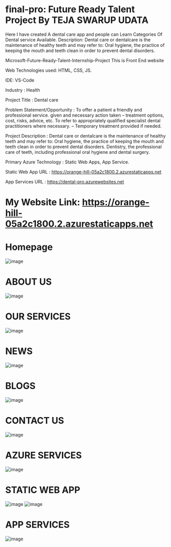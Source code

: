 # final-pro: Future Ready Talent Project By TEJA SWARUP UDATA
Here I have created A dental care app and people can Learn Categories Of Dental service Available. 
Description: Dental care or dentalcare is the maintenance of healthy teeth and may refer to: Oral hygiene, 
the practice of keeping the mouth and teeth clean in order to prevent dental disorders.

Microsoft-Future-Ready-Talent-Internship-Project This is Front End website

Web Technologies used: HTML, CSS, JS.

IDE: VS-Code

Industry : Health

Project Title : Dental care

Problem Statement/Opportunity : To offer a patient a friendly and professional service. given and necessary action taken – treatment options, cost, risks, advice, etc.
To refer to appropriately qualified specialist dental practitioners where necessary. – Temporary treatment provided if needed.

Project Description : Dental care or dentalcare is the maintenance of healthy teeth and may refer to: Oral hygiene, the practice of keeping the mouth and teeth clean in order to prevent dental disorders.
Dentistry, the professional care of teeth, including professional oral hygiene and dental surgery.
 
Primary Azure Technology : Static Web Apps, App Service.

Static Web App URL : https://orange-hill-05a2c1800.2.azurestaticapps.net

App Services URL : https://dental-pro.azurewebsites.net

#  My Website Link: https://orange-hill-05a2c1800.2.azurestaticapps.net

# Homepage
 
![image](https://user-images.githubusercontent.com/111041131/215323714-ea067b10-b813-4f68-aa64-389cdbf7bf2c.png)

# ABOUT US

![image](https://user-images.githubusercontent.com/111041131/215323754-2c054851-3938-4e64-bb78-3100359d5865.png)

# OUR SERVICES
 
![image](https://user-images.githubusercontent.com/111041131/215323784-99a7f530-b3e9-4e53-b0fe-ec995686bfeb.png)

# NEWS

![image](https://user-images.githubusercontent.com/111041131/215323814-194aa8a3-3b3f-4ab2-93cc-e39a5d01cca2.png)

# BLOGS

![image](https://user-images.githubusercontent.com/111041131/215323861-f1cfcc3c-edf8-4871-ab6b-cf6bcca2f5ec.png)

# CONTACT US
 
![image](https://user-images.githubusercontent.com/111041131/215323915-bfbee901-2495-4d86-a737-fa08aa452f1e.png)

# AZURE SERVICES
 
![image](https://user-images.githubusercontent.com/111041131/215324076-c5c5b852-c3a2-4841-888c-c7dce4973662.png)

# STATIC WEB APP

![image](https://user-images.githubusercontent.com/111041131/215324102-02e22153-53da-4b7c-9f2a-0a3cc5588cae.png)
![image](https://user-images.githubusercontent.com/111041131/215324146-8449a642-ae6f-4f07-8cdb-0cbae9757dcd.png)

# APP SERVICES

![image](https://user-images.githubusercontent.com/111041131/215324214-1384e586-5da7-40bf-a7ff-17bca8b3d55b.png)

